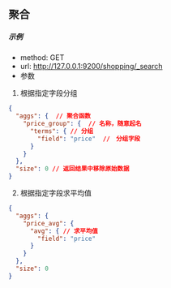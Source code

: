 ## 聚合
##### 示例
- method: GET
- url: http://127.0.0.1:9200/shopping/_search
- 参数
1. 根据指定字段分组
```json
{
  "aggs": {  // 聚合函数
    "price_group": {  // 名称，随意起名
      "terms": { // 分组
        "field": "price"  //　分组字段
      }
    }
  },
  "size": 0 // 返回结果中移除原始数据
}
```
2. 根据指定字段求平均值
```json
{
  "aggs": {
    "price_avg": {
      "avg": { // 求平均值
        "field": "price"
      }
    }
  },
  "size": 0
}
```